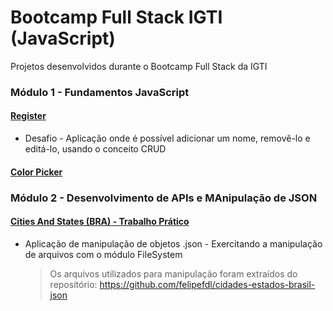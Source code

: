 # Bootcamp Full Stack IGTI (JavaScript)

Projetos desenvolvidos durante o Bootcamp Full Stack da IGTI

### Módulo 1 - Fundamentos JavaScript

#### [Register](https://jguilhermecoelho.github.io/Bootcamp-Full-Stack-IGTI/modulo1/register/)

- Desafio - Aplicação onde é possível adicionar um nome, removê-lo e editá-lo, usando o conceito CRUD

#### [Color Picker](./modulo2/cities-and-states-of-brazil)

### Módulo 2 - Desenvolvimento de APIs e MAnipulação de JSON

#### [Cities And States (BRA) - Trabalho Prático](https://github.com/JGuilhermeCoelho/Bootcamp-Full-Stack-IGTI/tree/master/modulo2/cities-and-states-of-brazil)

- Aplicação de manipulação de objetos .json - Exercitando a manipulação de arquivos com o módulo FileSystem
  > Os arquivos utilizados para manipulação foram extraídos do repositório: https://github.com/felipefdl/cidades-estados-brasil-json
